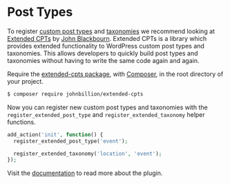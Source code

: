 # Post Types

To register [custom post types](https://developer.wordpress.org/plugins/post-types/registering-custom-post-types) and [taxonomies](https://developer.wordpress.org/plugins/taxonomies) we recommend looking at [Extended CPTs](https://github.com/johnbillion/extended-cpts#readme) by [John Blackbourn](https://github.com/johnbillion). Extended CPTs is a library which provides extended functionality to WordPress custom post types and taxonomies. This allows developers to quickly build post types and taxonomies without having to write the same code again and again.

Require the [extended-cpts package](https://github.com/johnbillion/extended-cpts#readme), with [Composer](https://getcomposer.org), in the root directory of your project.

```sh
$ composer require johnbillion/extended-cpts
```

Now you can register new custom post types and taxonomies with the `register_extended_post_type` and `register_extended_taxonomy` helper functions.

```php
add_action('init', function() {
  register_extended_post_type('event');

  register_extended_taxonomy('location', 'event');
});
```

Visit the [documentation](https://github.com/johnbillion/extended-cpts#readme) to read more about the plugin.
